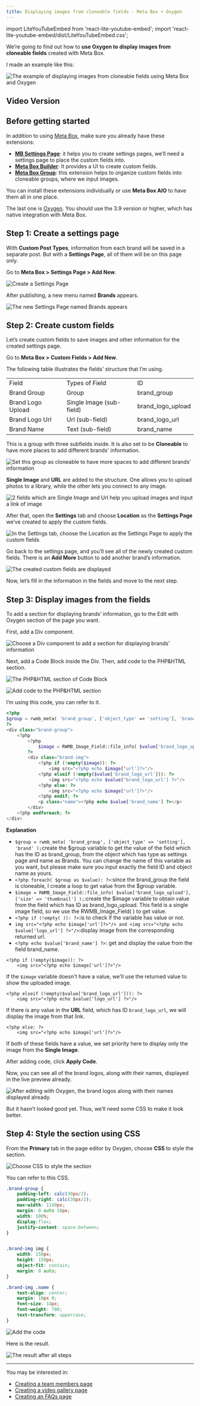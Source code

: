 ```yaml
---
title: Displaying images from cloneable fields - Meta Box + Oxygen
---
```


import LiteYouTubeEmbed from 'react-lite-youtube-embed';
import 'react-lite-youtube-embed/dist/LiteYouTubeEmbed.css';

We’re going to find out how to **use Oxygen to display images from cloneable fields** created with Meta Box.

I made an example like this:

![The example of displaying images from cloneable fields using Meta Box and Oxygen](https://i.imgur.com/I21QKgJ.png)

## Video Version

<LiteYouTubeEmbed id='mUcuw6NGUC4' />

## Before getting started

In addition to using [Meta Box](https://metabox.io), make sure you already have these extensions:

* **[MB Settings Page](https://metabox.io/plugins/mb-settings-page/)**: it helps you to create settings pages, we’ll need a settings page to place the custom fields into.
* **[Meta Box Builder](https://metabox.io/plugins/meta-box-builder/)**: It provides a UI to create custom fields.
* **[Meta Box Group](https://metabox.io/plugins/meta-box-group/)**: this extension helps to organize custom fields into cloneable groups, where we input images.

You can install these extensions individually or use **Meta Box AIO** to have them all in one place.

The last one is [Oxygen](https://oxygenbuilder.com/). You should use the 3.9 version or higher, which has native integration with Meta Box.

## Step 1: Create a settings page

With **Custom Post Types**, information from each brand will be saved in a separate post. But with a **Settings Page**, all of them will be on this page only.

Go to **Meta Box > Settings Page > Add New**.

![Create a Settings Page](https://i.imgur.com/Mvf52Z4.png)

After publishing, a new menu named **Brands** appears.

![The new Settings Page named Brands appears](https://i.imgur.com/tq05p6M.png)

## Step 2: Create custom fields

Let’s create custom fields to save images and other information for the created settings page.

Go to **Meta Box > Custom Fields > Add New**. 

The following table illustrates the fields’ structure that I’m using.

<table>
<tbody>
<tr>
<td> Field </td>
<td> Types of Field </td>
<td> ID </td>
</tr>
<tr>
<td>Brand Group</td>
<td>Group</td>
<td>brand_group</td>
</tr>
<tr>
<td>Brand Logo Upload</td>
<td>Single Image (sub-field)</td>
<td>brand_logo_upload</td>
</tr>
<tr>
<td>Brand Logo Url</td>
<td>Url (sub-field)</td>
<td>brand_logo_url</td>
</tr>
<tr>
<td>Brand Name</td>
<td>Text (sub-field)</td>
<td>brand_name</td>
</tr>
</tbody>
</table>

This is a group with three subfields inside. It is also set to be **Cloneable** to have more places to add different brands' information.

![Set this group as cloneable to have more spaces to add different brands' information](https://i.imgur.com/AejdEzp.png)

**Single Image** and **URL** are added to the structure. One allows you to upload photos to a library, while the other lets you connect to any image.

![2 fields which are Single Image and Url help you upload images and input a link of image](https://i.imgur.com/gA0UsTn.png)

After that, open the **Settings** tab and choose **Location** as the **Settings Page** we’ve created to apply the custom fields.

![In the Settings tab, choose the Location as the Settings Page to apply the custom fields](https://i.imgur.com/VxvJWFE.png)

Go back to the settings page, and you’ll see all of the newly created custom fields. There is an **Add More** button to add another brand’s information.

![The created custom fields are displayed](https://i.imgur.com/EsuyCSx.gif)

Now, let’s fill in the information in the fields and move to the next step.

## Step 3: Display images from the fields

To add a section for displaying brands’ information, go to the Edit with Oxygen section of the page you want.

First, add a Div component.

![Choose a Div component to add a section for displaying brands’ information](https://i.imgur.com/4yRloLd.png)

Next, add a Code Block inside the Div. Then, add code to the PHP&amp;HTML section.

![The PHP&amp;HTML section of Code Block](https://i.imgur.com/OrkYDBg.png)

![Add code to the PHP&amp;HTML section](https://i.imgur.com/P5jDaTg.png)

I’m using this code, you can refer to it.

```php
<?php
$group = rwmb_meta( 'brand_group', ['object_type' => 'setting'], 'brand' );
?>
<div class="brand-group">
    <?php
        <?php
            $image = RWMB_Image_Field::file_info( $value['brand_logo_upload'], ['size' => 'thumbnail'] );
        ?>
        <div class="brand-img">
            <?php if (!empty($image)): ?>
                <img src="<?php echo $image['url']?>"/>
            <?php elseif (!empty($value['brand_logo_url'])): ?>
                <img src="<?php echo $value['brand_logo_url'] ?>"/>
            <?php else: ?>
                <img src="<?php echo $image['url']?>"/>
            <?php endif; ?>
            <p class="name"><?php echo $value['brand_name'] ?></p>
        </div>
    <?php endforeach; ?>
</div>
```
**Explanation**
* `$group = rwmb_meta( 'brand_group', ['object_type' => 'setting'], 'brand' );`create the $group variable to get the value of the field which has the ID as brand_group, from the object which has type as settings page and name as Brands. You can change the name of this variable as you want, but please make sure you input exactly the field ID and object name as yours.
* `<?php foreach( $group as $value): ?>`:since the brand_group the field is cloneable, I create a loop to get value from the $group variable.
* `$image = RWMB_Image_Field::file_info( $value['brand_logo_upload'], ['size' => 'thumbnail'] );`:create the $image variable to obtain value from the field which has ID as brand_logo_upload. This field is a single image field, so we use the RWMB_Image_Field( ) to get value.
* `<?php if (!empty( )): ?>`:is to check if the variable has value or not.
* `img src="<?php echo $image['url']?>"/> and <img src="<?php echo $value['logo_url'] ?>"/>`:display image from the corresponding returned url.
* `<?php echo $value['brand_name'] ?>`: get and display the value from the field brand_name.

```
<?php if (!empty($image)): ?>
    <img src="<?php echo $image['url']?>"/>
```

If the `$image` variable doesn't have a value, we'll use the returned value to show the uploaded image.

```
<?php elseif (!empty($value['brand_logo_url'])): ?>
    <img src="<?php echo $value['logo_url'] ?>"/>
```

If there is any value in the **URL** field, which has ID `brand_logo_url`, we will display the image from that link.
```
<?php else: ?>
    <img src="<?php echo $image['url']?>"/>
```

If both of these fields have a value, we set priority here to display only the image from the **Single Image**.

After adding code, click **Apply Code**.

Now, you can see all of the brand logos, along with their names, displayed in the live preview already.

![After editing with Oxygen, the brand logos along with their names displayed already.](https://i.imgur.com/T2ZUjxs.png)

But it hasn’t looked good yet. Thus, we’ll need some CSS to make it look better.

## Step 4: Style the section using CSS

From the **Primary** tab in the page editor by Oxygen, choose **CSS** to style the section.

![Choose CSS to style the section](https://i.imgur.com/R8mzxkU.png)

You can refer to this CSS.

```css
.brand-group {
    padding-left: calc(30px/2);
    padding-right: calc(30px/2);
    max-width: 1140px;
    margin: 0 auto 10px;
    width: 100%;
	display:flex;
	justify-content: space-between;
}


.brand-img img {
    width: 150px;
    height: 150px;
    object-fit: contain;
    margin: 0 auto;
}

.brand-img .name {
    text-align: center;
    margin: 10px 0;
    font-size: 14px;
    font-weight: 700;
	text-transform: uppercase;
}
```

![Add the code](https://i.imgur.com/qbSpxxt.png)

Here is the result.

![The result after all steps](https://i.imgur.com/I21QKgJ.png)

------

You may be interested in: 

* [Creating a team members page](https://docs.metabox.io/tutorials/create-team-members-page-meta-box-oxygen/)
* [Creating a video gallery page](https://docs.metabox.io/tutorials/create-video-gallery-page-meta-box-oxygen/)
* [Creating an FAQs page](https://docs.metabox.io/tutorials/create-faqs-page-meta-box-oxygen/)

